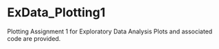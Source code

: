 # ExData_Plotting1
Plotting Assignment 1 for Exploratory Data Analysis
Plots and associated code are provided.

